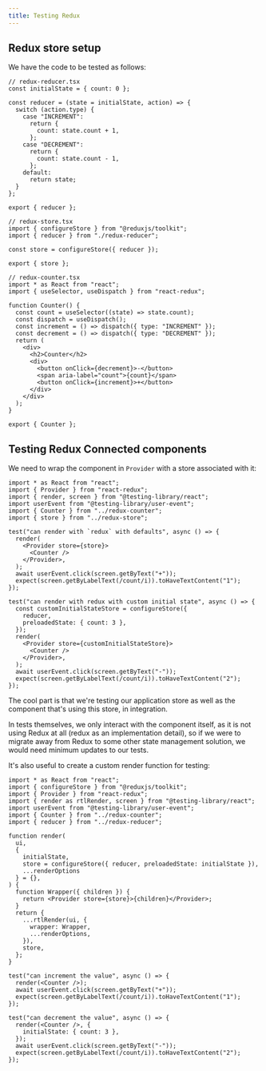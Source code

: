 ```yaml
---
title: Testing Redux
---
```

## Redux store setup

We have the code to be tested as follows:

```tsx
// redux-reducer.tsx
const initialState = { count: 0 };

const reducer = (state = initialState, action) => {
  switch (action.type) {
    case "INCREMENT":
      return {
        count: state.count + 1,
      };
    case "DECREMENT":
      return {
        count: state.count - 1,
      };
    default:
      return state;
  }
};

export { reducer };
```

```tsx
// redux-store.tsx
import { configureStore } from "@reduxjs/toolkit";
import { reducer } from "./redux-reducer";

const store = configureStore({ reducer });

export { store };
```

```tsx
// redux-counter.tsx
import * as React from "react";
import { useSelector, useDispatch } from "react-redux";

function Counter() {
  const count = useSelector((state) => state.count);
  const dispatch = useDispatch();
  const increment = () => dispatch({ type: "INCREMENT" });
  const decrement = () => dispatch({ type: "DECREMENT" });
  return (
    <div>
      <h2>Counter</h2>
      <div>
        <button onClick={decrement}>-</button>
        <span aria-label="count">{count}</span>
        <button onClick={increment}>+</button>
      </div>
    </div>
  );
}

export { Counter };
```

## Testing Redux Connected components

We need to wrap the component in `Provider` with a store associated with it:

```tsx
import * as React from "react";
import { Provider } from "react-redux";
import { render, screen } from "@testing-library/react";
import userEvent from "@testing-library/user-event";
import { Counter } from "../redux-counter";
import { store } from "../redux-store";

test("can render with `redux` with defaults", async () => {
  render(
    <Provider store={store}>
      <Counter />
    </Provider>,
  );
  await userEvent.click(screen.getByText("+"));
  expect(screen.getByLabelText(/count/i)).toHaveTextContent("1");
});

test("can render with redux with custom initial state", async () => {
  const customInitialStateStore = configureStore({
    reducer,
    preloadedState: { count: 3 },
  });
  render(
    <Provider store={customInitialStateStore}>
      <Counter />
    </Provider>,
  );
  await userEvent.click(screen.getByText("-"));
  expect(screen.getByLabelText(/count/i)).toHaveTextContent("2");
});
```

The cool part is that we're testing our application store as well as the component that's using this store, in integration.

In tests themselves, we only interact with the component itself, as it is not using Redux at all (redux as an implementation detail), so if we were to migrate away from Redux to some other state management solution, we would need minimum updates to our tests.

It's also useful to create a custom render function for testing:

```tsx
import * as React from "react";
import { configureStore } from "@reduxjs/toolkit";
import { Provider } from "react-redux";
import { render as rtlRender, screen } from "@testing-library/react";
import userEvent from "@testing-library/user-event";
import { Counter } from "../redux-counter";
import { reducer } from "../redux-reducer";

function render(
  ui,
  {
    initialState,
    store = configureStore({ reducer, preloadedState: initialState }),
    ...renderOptions
  } = {},
) {
  function Wrapper({ children }) {
    return <Provider store={store}>{children}</Provider>;
  }
  return {
    ...rtlRender(ui, {
      wrapper: Wrapper,
      ...renderOptions,
    }),
    store,
  };
}

test("can increment the value", async () => {
  render(<Counter />);
  await userEvent.click(screen.getByText("+"));
  expect(screen.getByLabelText(/count/i)).toHaveTextContent("1");
});

test("can decrement the value", async () => {
  render(<Counter />, {
    initialState: { count: 3 },
  });
  await userEvent.click(screen.getByText("-"));
  expect(screen.getByLabelText(/count/i)).toHaveTextContent("2");
});
```
